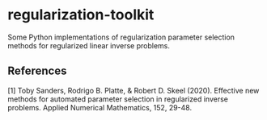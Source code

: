 # regularization-toolkit

Some Python implementations of regularization parameter selection methods for regularized linear inverse problems.


## References


[1] Toby Sanders, Rodrigo B. Platte, & Robert D. Skeel (2020). Effective new methods for automated parameter selection in regularized inverse problems. Applied Numerical Mathematics, 152, 29-48.


